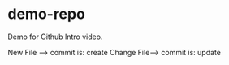 # demo-repo
Demo for Github Intro video.


New File --> commit is: create 
Change File--> commit is: update

